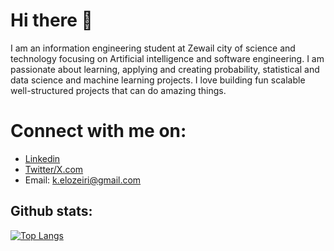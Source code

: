 # Hi there 👋
  I am an information engineering student at Zewail city of science and technology focusing on Artificial intelligence and software engineering. I am passionate about learning, applying and creating probability, statistical and data science and machine learning projects. I love building fun scalable well-structured projects that can do amazing things.
# Connect with me on:
- [Linkedin](https://www.linkedin.com/in/kareem-elozeiri-a09657218/)
- [Twitter/X.com](https://twitter.com/elozeiri)
- Email: k.elozeiri@gmail.com

## Github stats:
[![Top Langs](https://github-readme-stats.vercel.app/api/top-langs/?username=KareemElozeiri&layout=compact)](https://github.com/KareemElozeiri)

